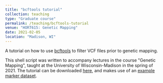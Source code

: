 ```yaml
---
title: "bcftools tutorial"
collection: teaching
type: "Graduate course"
permalink: /teaching/bcftools-tutorial
venue: "HORT615: Genetic Mapping"
date: 2021-02-05
location: "Madison, WI"
---
```


A tutorial on how to use [bcftools](https://samtools.github.io/bcftools/) to filter VCF files prior to genetic mapping.

This shell script was written to accompany lectures in the course "Genetic Mapping", taught at the University of Wisconsin-Madison in the spring of 2021. The tutorial can be downloaded [here](http://shbrainard.github.io/files/bcftools/filtering_demo.sh), and makes use of an [example marker dataset](http://shbrainard.github.io/files/bcftools/unfiltered.vcf.gz).  
